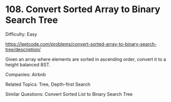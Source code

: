 # 108. Convert Sorted Array to Binary Search Tree

Difficulty: Easy

https://leetcode.com/problems/convert-sorted-array-to-binary-search-tree/description/

Given an array where elements are sorted in ascending order, convert it to a height balanced BST.

Companies: Airbnb

Related Topics: Tree, Depth-first Search

Similar Questions: Convert Sorted List to Binary Search Tree
